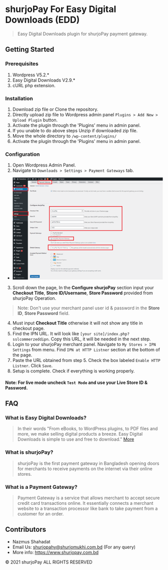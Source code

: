 # shurjoPay For Easy Digital Downloads (EDD)

> Easy Digital Downloads plugin for shurjoPay payment gateway.

## Getting Started

### Prerequisites

1. Wordpress V5.2.*
2. Easy Digital Downloads V2.9.*
3. cURL php extension.

### Installation

1. Download zip file or Clone the repository.
2. Directly upload zip file to Wordpress admin panel ```Plugins > Add New > Upload Plugin``` button.
3. Activate the plugin through the 'Plugins' menu in admin panel.
4. If you unable to do above steps Unzip if downloaded zip file.
5. Move the whole directory to ```/wp-content/plugins/```
6. Activate the plugin through the 'Plugins' menu in admin panel.

### Configuration

1. Open Wordpress Admin Panel.
2. Navigate to ```Downloads > Settings > Payment Gateways``` tab.

* ![Payments Menu](./images/edd_conf.png)

3. Scroll down the page, In the **Configure shurjoPay** section input your **Checkout Title**, **Store ID/Username**, **Store Password** provided from shurjoPay Operation.

> Note: Don't use  your merchant panel user id & password in the **Store ID**, **Store Password** field.

4. Must input **Checkout Title** otherwise it will not show any title in checkout page.
5. Find the IPN URL. It will look like ```[your site]/index.php?sslcommerzeddipn```. Copy this URL, it will be needed in the next step.
6. Login to your shurjoPay merchant panel. Navigate to ```My Stores > IPN Settings``` from menu. Find ```IPN at HTTP Listner``` section at the bottom of the page.
7. Paste the URL obtained from step 5. Check the box labeled ```Enable HTTP Listner```. Click ```Save```.
8. Setup is complete. Check if everything is working properly.

#### Note: For live mode uncheck ```Test Mode``` and use your Live Store ID & Password.

## FAQ

### What is Easy Digital Downloads?
> In their words "From eBooks, to WordPress plugins, to PDF files and more, we make selling digital products a breeze. Easy Digital Downloads is simple to use and free to download." [More](https://easydigitaldownloads.com/) 

### What is shurjoPay?
> shurjoPay is the first payment gateway in Bangladesh opening doors for merchants to receive payments on the internet via their online stores.

### What is a Payment Gateway?
> Payment Gateway is a service that allows merchant to accept secure credit card transactions online. It essentially connects a merchant website to a transaction processor like bank to take payment from a customer for an order.

## Contributors

* Nazmus Shahadat
* Email Us: shurjopahy@shurjomukhi.com.bd (For any query)
* More info: https://www.shurjopay.com.bd

© 2021 shurjoPay ALL RIGHTS RESERVED
